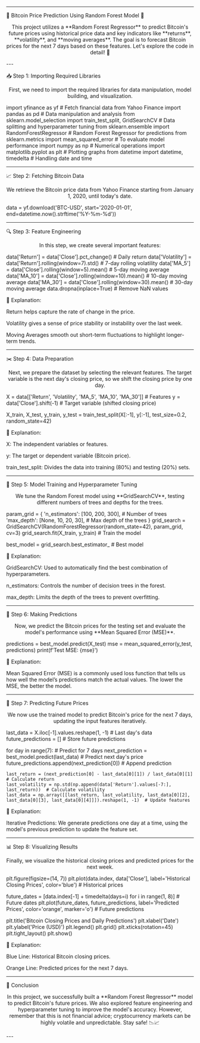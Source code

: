 
---

🌟 Bitcoin Price Prediction Using Random Forest Model 🌟

<p align="center">
This project utilizes a **Random Forest Regressor** to predict Bitcoin's future prices using historical price data and key indicators like **returns**, **volatility**, and **moving averages**. The goal is to forecast Bitcoin prices for the next 7 days based on these features. Let's explore the code in detail! 🚀
</p>
---

📥 Step 1: Importing Required Libraries

<p align="center">
First, we need to import the required libraries for data manipulation, model building, and visualization.
</p>import yfinance as yf  # Fetch financial data from Yahoo Finance
import pandas as pd  # Data manipulation and analysis
from sklearn.model_selection import train_test_split, GridSearchCV  # Data splitting and hyperparameter tuning
from sklearn.ensemble import RandomForestRegressor  # Random Forest Regressor for predictions
from sklearn.metrics import mean_squared_error  # To evaluate model performance
import numpy as np  # Numerical operations
import matplotlib.pyplot as plt  # Plotting graphs
from datetime import datetime, timedelta  # Handling date and time


---

📈 Step 2: Fetching Bitcoin Data

<p align="center">
We retrieve the Bitcoin price data from Yahoo Finance starting from January 1, 2020, until today's date.
</p>data = yf.download('BTC-USD', start='2020-01-01', end=datetime.now().strftime('%Y-%m-%d'))


---

🔍 Step 3: Feature Engineering

<p align="center">
In this step, we create several important features:
</p>data['Return'] = data['Close'].pct_change()  # Daily return
data['Volatility'] = data['Return'].rolling(window=7).std()  # 7-day rolling volatility
data['MA_5'] = data['Close'].rolling(window=5).mean()  # 5-day moving average
data['MA_10'] = data['Close'].rolling(window=10).mean()  # 10-day moving average
data['MA_30'] = data['Close'].rolling(window=30).mean()  # 30-day moving average
data.dropna(inplace=True)  # Remove NaN values

📝 Explanation:

Return helps capture the rate of change in the price.

Volatility gives a sense of price stability or instability over the last week.

Moving Averages smooth out short-term fluctuations to highlight longer-term trends.



---

✂️ Step 4: Data Preparation

<p align="center">
Next, we prepare the dataset by selecting the relevant features. The target variable is the next day's closing price, so we shift the closing price by one day.
</p>X = data[['Return', 'Volatility', 'MA_5', 'MA_10', 'MA_30']]  # Features
y = data['Close'].shift(-1)  # Target variable (shifted closing price)

X_train, X_test, y_train, y_test = train_test_split(X[:-1], y[:-1], test_size=0.2, random_state=42)

📝 Explanation:

X: The independent variables or features.

y: The target or dependent variable (Bitcoin price).

train_test_split: Divides the data into training (80%) and testing (20%) sets.



---

🧠 Step 5: Model Training and Hyperparameter Tuning

<p align="center">
We tune the Random Forest model using **GridSearchCV**, testing different numbers of trees and depths for the trees.
</p>param_grid = {
    'n_estimators': [100, 200, 300],  # Number of trees
    'max_depth': [None, 10, 20, 30],  # Max depth of the trees
}
grid_search = GridSearchCV(RandomForestRegressor(random_state=42), param_grid, cv=3)
grid_search.fit(X_train, y_train)  # Train the model

best_model = grid_search.best_estimator_  # Best model

📝 Explanation:

GridSearchCV: Used to automatically find the best combination of hyperparameters.

n_estimators: Controls the number of decision trees in the forest.

max_depth: Limits the depth of the trees to prevent overfitting.



---

🔮 Step 6: Making Predictions

<p align="center">
Now, we predict the Bitcoin prices for the testing set and evaluate the model's performance using **Mean Squared Error (MSE)**.
</p>predictions = best_model.predict(X_test)
mse = mean_squared_error(y_test, predictions)
print(f'Test MSE: {mse}')

📝 Explanation:

Mean Squared Error (MSE) is a commonly used loss function that tells us how well the model’s predictions match the actual values. The lower the MSE, the better the model.



---

📅 Step 7: Predicting Future Prices

<p align="center">
We now use the trained model to predict Bitcoin's price for the next 7 days, updating the input features iteratively.
</p>last_data = X.iloc[-1].values.reshape(1, -1)  # Last day's data
future_predictions = []  # Store future predictions

for day in range(7):  # Predict for 7 days
    next_prediction = best_model.predict(last_data)  # Predict next day's price
    future_predictions.append(next_prediction[0])  # Append prediction
    
    last_return = (next_prediction[0] - last_data[0][1]) / last_data[0][1]  # Calculate return
    last_volatility = np.std(np.append(data['Return'].values[-7:], last_return))  # Calculate volatility
    last_data = np.array([[last_return, last_volatility, last_data[0][2], last_data[0][3], last_data[0][4]]]).reshape(1, -1)  # Update features

📝 Explanation:

Iterative Predictions: We generate predictions one day at a time, using the model's previous prediction to update the feature set.



---

📊 Step 8: Visualizing Results

<p align="center">
Finally, we visualize the historical closing prices and predicted prices for the next week.
</p>plt.figure(figsize=(14, 7))
plt.plot(data.index, data['Close'], label='Historical Closing Prices', color='blue')  # Historical prices

future_dates = [data.index[-1] + timedelta(days=i) for i in range(1, 8)]  # Future dates
plt.plot(future_dates, future_predictions, label='Predicted Prices', color='orange', marker='o')  # Future predictions

plt.title('Bitcoin Closing Prices and Daily Predictions')
plt.xlabel('Date')
plt.ylabel('Price (USD)')
plt.legend()
plt.grid()
plt.xticks(rotation=45)
plt.tight_layout()
plt.show()

📝 Explanation:

Blue Line: Historical Bitcoin closing prices.

Orange Line: Predicted prices for the next 7 days.



---

🚀 Conclusion

<p align="center">
In this project, we successfully built a **Random Forest Regressor** model to predict Bitcoin's future prices. We also explored feature engineering and hyperparameter tuning to improve the model's accuracy. However, remember that this is not financial advice; cryptocurrency markets can be highly volatile and unpredictable. Stay safe! 📉📈
</p>
---
